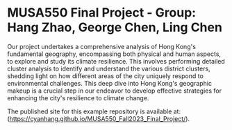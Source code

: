 # MUSA550 Final Project - Group: Hang Zhao, George Chen, Ling Chen

Our project undertakes a comprehensive analysis of Hong Kong's fundamental geography, encompassing both physical and human aspects, to explore and study its climate resilience. This involves performing detailed cluster analysis to identify and understand the various district clusters, shedding light on how different areas of the city uniquely respond to environmental challenges. This deep dive into Hong Kong's geographic makeup is a crucial step in our endeavor to develop effective strategies for enhancing the city's resilience to climate change. 

The published site for this example repository is available at: (https://cyanhang.github.io/MUSA550_Fall2023_Final_Project/).
